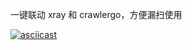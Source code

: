 一键联动 xray 和 crawlergo，方便漏扫使用

[![asciicast](https://asciinema.org/a/ls9BaofCImcbJNRGooSGNaJYy.svg)](https://asciinema.org/a/ls9BaofCImcbJNRGooSGNaJYy)
